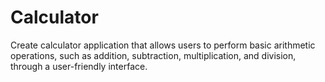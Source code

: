 # Calculator
Create calculator application that allows users to perform basic arithmetic operations, such as addition, subtraction, multiplication, and division, through a user-friendly interface.
